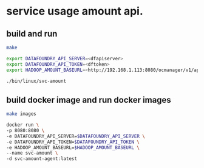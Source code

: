 # service usage amount api.

## build and run

```sh
make

export DATAFOUNDRY_API_SERVER=<dfapiserver>
export DATAFOUNDRY_API_TOKEN=<dftoken>
export HADOOP_AMOUNT_BASEURL=<http://192.168.1.113:8080/ocmanager/v1/api/quota/>

./bin/linux/svc-amount
```

## build docker image and run docker images

```sh
make images

docker run \
-p 8080:8080 \
-e DATAFOUNDRY_API_SERVER=$DATAFOUNDRY_API_SERVER \
-e DATAFOUNDRY_API_TOKEN=$DATAFOUNDRY_API_TOKEN \
-e HADOOP_AMOUNT_BASEURL=$HADOOP_AMOUNT_BASEURL \
--name svc-amount \
-d svc-amount-agent:latest 
```
